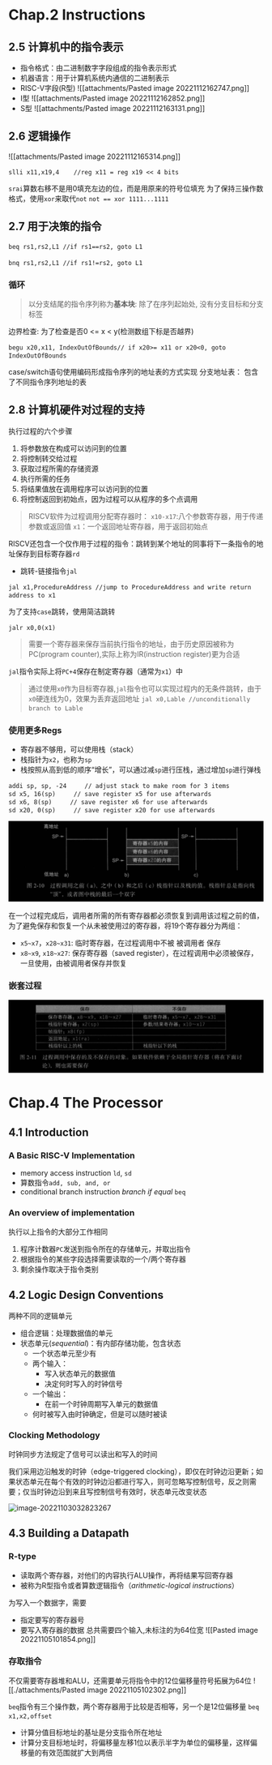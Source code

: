 # Chap.2 Instructions
## 2.5 计算机中的指令表示
- 指令格式：由二进制数字字段组成的指令表示形式
- 机器语言：用于计算机系统内通信的二进制表示
- RISC-V字段(R型)
  ![[attachments/Pasted image 20221112162747.png]]
- I型
  ![[attachments/Pasted image 20221112162852.png]]
- S型
  ![[attachments/Pasted image 20221112163131.png]]
## 2.6 逻辑操作
![[attachments/Pasted image 20221112165314.png]]
```riscv
slli x11,x19,4    //reg x11 = reg x19 << 4 bits
```
`srai`算数右移不是用0填充左边的位，而是用原来的符号位填充
为了保持三操作数格式，使用`xor`来取代`not`
`not == xor 1111...1111`

## 2.7 用于决策的指令
```riscv
beq rs1,rs2,L1 //if rs1==rs2, goto L1

bnq rs1,rs2,L1 //if rs1!=rs2, goto L1
```

### 循环
> 以分支结尾的指令序列称为**基本块**: 除了在序列起始处, 没有分支目标和分支标签

边界检查:
为了检查是否0 <= x < y(检测数组下标是否越界)
```riscv
begu x20,x11, IndexOutOfBounds// if x20>= x11 or x20<0, goto IndexOutOfBounds
```

case/switch语句使用编码形成指令序列的地址表的方式实现
分支地址表： 包含了不同指令序列地址的表

## 2.8 计算机硬件对过程的支持
执行过程的六个步骤
1. 将参数放在构成可以访问到的位置
2. 将控制转交给过程
3. 获取过程所需的存储资源
4. 执行所需的任务
5. 将结果值放在调用程序可以访问到的位置
6. 将控制返回到初始点，因为过程可以从程序的多个点调用
>RISCV软件为过程调用分配寄存器时：
>    `x10-x17`:八个参数寄存器，用于传递参数或返回值
>    `x1`：一个返回地址寄存器，用于返回初始点

RISCV还包含一个仅作用于过程的指令：跳转到某个地址的同事将下一条指令的地址保存到目标寄存器`rd`
- 跳转-链接指令`jal`
```riscv
jal x1,ProcedureAddress //jump to ProcedureAddress and write return address to x1
```
为了支持`case`跳转，使用简洁跳转
```riscv
jalr x0,0(x1)
```

> 需要一个寄存器来保存当前执行指令的地址，由于历史原因被称为PC(program counter),实际上称为IR(instruction register)更为合适

`jal`指令实际上将`PC+4`保存在制定寄存器（通常为`x1`）中

> 通过使用`x0`作为目标寄存器,`jal`指令也可以实现过程内的无条件跳转，由于`x0`硬连线为0，效果为丢弃返回地址
> `jal x0,Lable	//unconditionally branch to Lable`

### 使用更多Regs

- 寄存器不够用，可以使用栈（stack）
- 栈指针为`x2`，也称为`sp`
- 栈按照从高到低的顺序“增长”，可以通过减`sp`进行压栈，通过增加`sp`进行弹栈

```assembly
addi sp, sp, -24     // adjust stack to make room for 3 items 
sd x5, 16(sp)     // save register x5 for use afterwards 
sd x6, 8(sp)     // save register x6 for use afterwards 
sd x20, 0(sp)     // save register x20 for use afterwards 
```

![image-20221113061329184](./attachments/image-20221113061329184.png)

在一个过程完成后，调用者所需的所有寄存器都必须恢复到调用该过程之前的值，为了避免保存和恢复一个从未被使用过的寄存器，将19个寄存器分为两组：

- `x5~x7`，`x28~x31`: 临时寄存器，在过程调用中不被 被调用者 保存
- `x8~x9`, `x18~x27`: 保存寄存器（saved register），在过程调用中必须被保存，一旦使用，由被调用者保存并恢复

### 嵌套过程

![image-20221113063539852](./attachments/image-20221113063539852.png)







# Chap.4 The Processor

## 4.1 Introduction

### A Basic RISC-V Implementation
- memory access instruction `ld`, `sd`
- 算数指令`add, sub, and, or`
- conditional branch instruction *branch if equal* `beq`

### An overview of implementation
执行以上指令的大部分工作相同
1. 程序计数器`PC`发送到指令所在的存储单元，并取出指令
2. 根据指令的某些字段选择需要读取的一个/两个寄存器
3. 剩余操作取决于指令类别

## 4.2 Logic Design Conventions

两种不同的逻辑单元
- 组合逻辑：处理数据值的单元
- 状态单元(*sequential*)：有内部存储功能，包含状态
    - 一个状态单元至少有
    - 两个输入：
        - 写入状态单元的数据值
        - 决定何时写入的时钟信号
    - 一个输出：
        - 在前一个时钟周期写入单元的数据值
    - 何时被写入由时钟确定，但是可以随时被读

### Clocking Methodology

时钟同步方法规定了信号可以读出和写入的时间

我们采用边沿触发的时钟（edge-triggered clocking），即仅在时钟边沿更新；如果状态单元在每个有效的时钟边沿都进行写入，则可忽略写控制信号，反之则需要；仅当时钟边沿到来且写控制信号有效时，状态单元改变状态

![image-20221103032823267](image-20221103032823267.png)

## 4.3 Building a Datapath

### R-type

- 读取两个寄存器，对他们的内容执行ALU操作，再将结果写回寄存器
- 被称为R型指令或者算数逻辑指令（*arithmetic-logical instructions*）

为写入一个数据字，需要
- 指定要写的寄存器号
- 要写入寄存器的数据
总共需要四个输入,未标注的为64位宽
![[Pasted image 20221105101854.png]]
### 存取指令

不仅需要寄存器堆和ALU，还需要单元将指令中的12位偏移量符号拓展为64位
![[./attachments/Pasted image 20221105102302.png]]

`beq`指令有三个操作数，两个寄存器用于比较是否相等，另一个是12位偏移量
    `beq x1,x2,offset`

- 计算分值目标地址的基址是分支指令所在地址
- 计算分支目标地址时，将偏移量左移1位以表示半字为单位的偏移量，这样偏移量的有效范围就扩大到两倍

